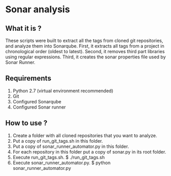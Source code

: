 # Sonar analysis

## What it is ?

These scripts were built to extract all the tags from cloned git repositories, and analyze them into Sonarqube. First, it extracts all tags from a project in chronological order (oldest to latest). Second, it removes third part libraries using regular expressions. Third, it creates the sonar properties file used by Sonar Runner.  

## Requirements

1. Python 2.7 (virtual environment recommended)
2. Git
3. Configured Sonarqube
4. Configured Sonar runner

## How to use ?

1. Create a folder with all cloned repositories that you want to analyze.
2. Put a copy of run_git_tags.sh in this folder.
3. Put a copy of sonar_runner_automator.py in this folder. 
4. For each repository in this folder put a copy of sonar.py in its root folder.
5. Execute run_git_tags.sh.
    $ ./run_git_tags.sh
6. Execute sonar_runner_automator.py. 
    $ python sonar_runner_automator.py




